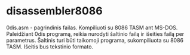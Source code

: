 # disassembler8086
0dis.asm - pagrindinis failas.
Kompiliuoti su 8086 TASM ant MS-DOS.
Paleidžiant 0dis programą, reikia nurodyti šaltinio failą ir išeities failą per parametrus.
Šaltinis turi būti taikomoji programa, sukompiliuota su 8086 TASM.
Išeitis bus tekstinio formato.
